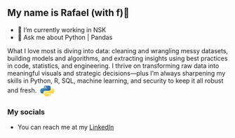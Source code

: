 ## My name is Rafael (with f)👋

- 🔭 I’m currently working in NSK
- 💬 Ask me about Python | Pandas
  
What I love most is diving into data: cleaning and wrangling messy datasets, building models and algorithms, and extracting insights using best practices in code, statistics, and engineering. I thrive on transforming raw data into meaningful visuals and strategic decisions—plus I’m always sharpening my skills in Python, R, SQL, machine learning, and security to keep it all robust and fresh.
   <img align="center" alt="Rafa-Python" height="30" width="40" src="https://raw.githubusercontent.com/devicons/devicon/master/icons/python/python-original.svg">


### My socials
- You can reach me at my <a href="https://www.linkedin.com/in/rafael-passosdev">LinkedIn</a>
